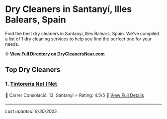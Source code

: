 # Dry Cleaners in Santanyí, Illes Balears, Spain

Find the best dry cleaners in Santanyí, Illes Balears, Spain. We've compiled a list of 1 dry cleaning services to help you find the perfect one for your needs.

🌐 **[View Full Directory on DryCleanersNear.com](https://drycleanersnear.com/city/Spain/Illes%20Balears/Santany%C3%AD)**

## Top Dry Cleaners

### 1. [Tintorería Net I Net](https://drycleanersnear.com/dryCleaner/68b0e151033494bdc84ab1d9/tintorer-a-net-i-net)
📍 Carrer Consolació, 12, Santanyí
⭐ Rating: 4.5/5
🔗 [View Full Details](https://drycleanersnear.com/dryCleaner/68b0e151033494bdc84ab1d9/tintorer-a-net-i-net)


---

*Last updated: 8/30/2025*

